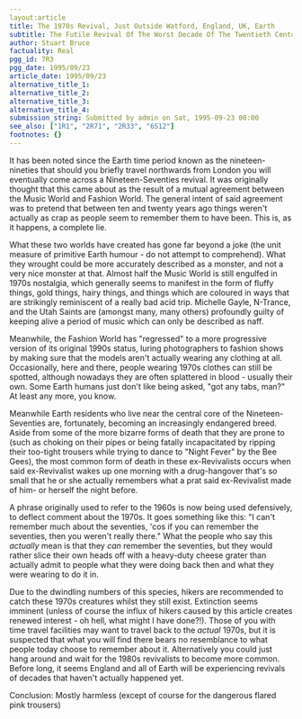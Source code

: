```yaml
---
layout:article
title: The 1970s Revival, Just Outside Watford, England, UK, Earth
subtitle: The Futile Revival Of The Worst Decade Of The Twentieth Century
author: Stuart Bruce
factuality: Real
pgg_id: 7R3
pgg_date: 1995/09/23
article_date: 1995/09/23
alternative_title_1: 
alternative_title_2: 
alternative_title_3: 
alternative_title_4: 
submission_string: Submitted by admin on Sat, 1995-09-23 00:00
see_also: ["1R1", "2R71", "2R33", "6S12"]
footnotes: {}
---
```

<div>
<p>It has been noted since the Earth time period known as the nineteen- nineties that should you briefly travel northwards from London you will eventually come across a Nineteen-Seventies revival. It was originally thought that this came about as the result of a mutual agreement between the Music World and Fashion World. The general intent of said agreement was to pretend that between ten and twenty years ago things weren't actually as crap as people seem to remember them to have been. This is, as it happens, a complete lie.</p>
<p>What these two worlds have created has gone far beyond a joke (the unit measure of primitive Earth humour - do not attempt to comprehend). What they wrought could be more accurately described as a monster, and not a very nice monster at that. Almost half the Music World is still engulfed in 1970s nostalgia, which generally seems to manifest in the form of fluffy things, gold things, hairy things, and things which are coloured in ways that are strikingly reminiscent of a really bad acid trip. Michelle Gayle, N-Trance, and the Utah Saints are (amongst many, many others) profoundly guilty of keeping alive a period of music which can only be described as naff.</p>
<p>Meanwhile, the Fashion World has "regressed" to a more progressive version of its original 1990s status, luring photographers to fashion shows by making sure that the models aren't actually wearing any clothing at all. Occasionally, here and there, people wearing 1970s clothes can still be spotted, although nowadays they are often splattered in blood - usually their own. Some Earth humans just don't like being asked, "got any tabs, man?" At least any more, you know.</p>
<p>Meanwhile Earth residents who live near the central core of the Nineteen- Seventies are, fortunately, becoming an increasingly endangered breed. Aside from some of the more bizarre forms of death that they are prone to (such as choking on their pipes or being fatally incapacitated by ripping their too-tight trousers while trying to dance to "Night Fever" by the Bee Gees), the most common form of death in these ex-Revivalists occurs when said ex-Revivalist wakes up one morning with a drug-hangover that's so small that he or she actually remembers what a prat said ex-Revivalist made of him- or herself the night before.</p>
<p>A phrase originally used to refer to the 1960s is now being used defensively, to deflect comment about the 1970s. It goes something like this: "I can't remember much about the seventies, 'cos if you can remember the seventies, then you weren't really there." What the people who say this <em>actually</em> mean is that they <em>can</em> remember the seventies, but they would rather slice their own heads off with a heavy-duty cheese grater than actually admit to people what they were doing back then and what they were wearing to do it in.</p>
<p>Due to the dwindling numbers of this species, hikers are recommended to catch these 1970s creatures whilst they still exist. Extinction seems imminent (unless of course the influx of hikers caused by this article creates renewed interest - oh hell, what might I have done?!). Those of you with time travel facilities may want to travel back to the <em>actual</em> 1970s, but it is suspected that what you will find there bears no resemblance to what people today choose to remember about it. Alternatively you could just hang around and wait for the 1980s revivalists to become more common. Before long, it seems England and all of Earth will be experiencing revivals of decades that haven't actually happened yet.</p>
<p>Conclusion: Mostly harmless (except of course for the dangerous flared pink trousers)</p>
</div>
